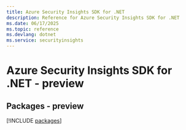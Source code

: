 ```yaml
---
title: Azure Security Insights SDK for .NET
description: Reference for Azure Security Insights SDK for .NET
ms.date: 06/17/2025
ms.topic: reference
ms.devlang: dotnet
ms.service: securityinsights
---
```

# Azure Security Insights SDK for .NET - preview
## Packages - preview
[!INCLUDE [packages](security-insights-index.md)]